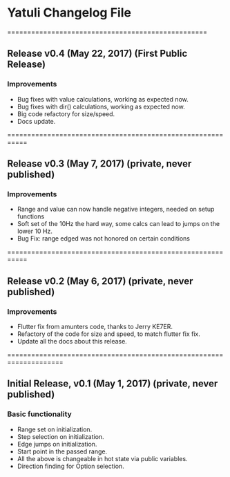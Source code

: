 # Yatuli Changelog File #

==================================================
## Release v0.4 (May 22, 2017) (First Public Release) ##

### Improvements ###

* Bug fixes with value calculations, working as expected now.
* Bug fixes with dir() calculations, working as expected now.
* Big code refactory for size/speed.
* Docs update.

===========================================================
## Release v0.3 (May 7, 2017) (private, never published) ##

### Improvements ###

* Range and value can now handle negative integers, needed on setup functions
* Soft set of the 10Hz the hard way, some calcs can lead to jumps on the lower 10 Hz.
* Bug Fix: range edged was not honored on certain conditions

===========================================================
## Release v0.2 (May 6, 2017) (private, never published) ##

### Improvements ###

* Flutter fix from amunters code, thanks to Jerry KE7ER.
* Refactory of the code for size and speed, to match flutter fix fix.
* Update all the docs about this release.

====================================================================
## Initial Release, v0.1 (May 1, 2017) (private, never published) ##

### Basic functionality ###

* Range set on initialization.
* Step selection on initialization.
* Edge jumps on initialization.
* Start point in the passed range.
* All the above is changeable in hot state via public variables.
* Direction finding for Option selection.

